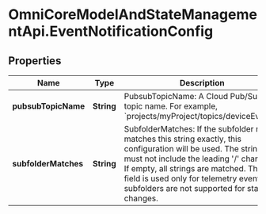 # OmniCoreModelAndStateManagementApi.EventNotificationConfig

## Properties

Name | Type | Description | Notes
------------ | ------------- | ------------- | -------------
**pubsubTopicName** | **String** | PubsubTopicName: A Cloud Pub/Sub topic name. For example, &#x60;projects/myProject/topics/deviceEvents&#x60;. | [optional] 
**subfolderMatches** | **String** | SubfolderMatches: If the subfolder name matches this string exactly, this configuration will be used. The string must not include the leading &#39;/&#39; character. If empty, all strings are matched. This field is used only for telemetry events; subfolders are not supported for state changes. | [optional] 


